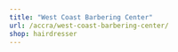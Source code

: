 ```yaml
---
title: "West Coast Barbering Center"
url: /accra/west-coast-barbering-center/
shop: hairdresser
---
```

